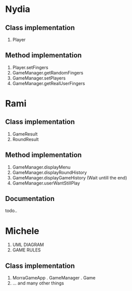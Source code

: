 # Nydia

## Class implementation

1. Player

## Method implementation

1. Player.setFingers
2. GameManager.getRandomFingers
3. GameManager.setPlayers
4. GameManager.getRealUserFingers

# Rami

## Class implementation

1. GameResult
2. RoundResult

## Method implementation

1. GameManager.displayMenu
2. GameManager.displayRoundHistory
3. GameManager.displayGameHistory (Wait untill the end)
4. GameManager.userWantStillPlay

## Documentation

todo..

# Michele

1. UML DIAGRAM
2. GAME RULES

## Class implementation

1. MorraGameApp
   . GameManager
   . Game
2. ... and many other things
